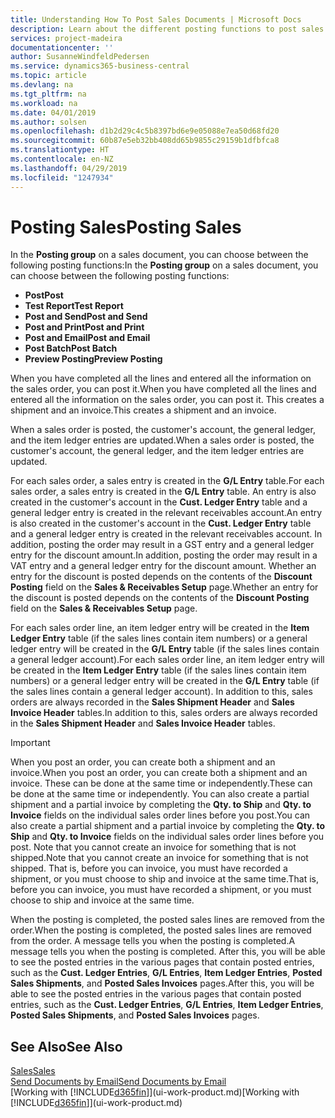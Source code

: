 ```yaml
---
title: Understanding How To Post Sales Documents | Microsoft Docs
description: Learn about the different posting functions to post sales documents.
services: project-madeira
documentationcenter: ''
author: SusanneWindfeldPedersen
ms.service: dynamics365-business-central
ms.topic: article
ms.devlang: na
ms.tgt_pltfrm: na
ms.workload: na
ms.date: 04/01/2019
ms.author: solsen
ms.openlocfilehash: d1b2d29c4c5b8397bd6e9e05088e7ea50d68fd20
ms.sourcegitcommit: 60b87e5eb32bb408dd65b9855c29159b1dfbfca8
ms.translationtype: HT
ms.contentlocale: en-NZ
ms.lasthandoff: 04/29/2019
ms.locfileid: "1247934"
---
```

# <a name="posting-sales"></a><span data-ttu-id="7da92-103">Posting Sales</span><span class="sxs-lookup"><span data-stu-id="7da92-103">Posting Sales</span></span>
<span data-ttu-id="7da92-104">In the **Posting group** on a sales document, you can choose between the following posting functions:</span><span class="sxs-lookup"><span data-stu-id="7da92-104">In the **Posting group** on a sales document, you can choose between the following posting functions:</span></span>

* <span data-ttu-id="7da92-105">**Post**</span><span class="sxs-lookup"><span data-stu-id="7da92-105">**Post**</span></span>
* <span data-ttu-id="7da92-106">**Test Report**</span><span class="sxs-lookup"><span data-stu-id="7da92-106">**Test Report**</span></span>
* <span data-ttu-id="7da92-107">**Post and Send**</span><span class="sxs-lookup"><span data-stu-id="7da92-107">**Post and Send**</span></span>
* <span data-ttu-id="7da92-108">**Post and Print**</span><span class="sxs-lookup"><span data-stu-id="7da92-108">**Post and Print**</span></span>
* <span data-ttu-id="7da92-109">**Post and Email**</span><span class="sxs-lookup"><span data-stu-id="7da92-109">**Post and Email**</span></span>
* <span data-ttu-id="7da92-110">**Post Batch**</span><span class="sxs-lookup"><span data-stu-id="7da92-110">**Post Batch**</span></span>
* <span data-ttu-id="7da92-111">**Preview Posting**</span><span class="sxs-lookup"><span data-stu-id="7da92-111">**Preview Posting**</span></span>

<span data-ttu-id="7da92-112">When you have completed all the lines and entered all the information on the sales order, you can post it.</span><span class="sxs-lookup"><span data-stu-id="7da92-112">When you have completed all the lines and entered all the information on the sales order, you can post it.</span></span> <span data-ttu-id="7da92-113">This creates a shipment and an invoice.</span><span class="sxs-lookup"><span data-stu-id="7da92-113">This creates a shipment and an invoice.</span></span>

<span data-ttu-id="7da92-114">When a sales order is posted, the customer's account, the general ledger, and the item ledger entries are updated.</span><span class="sxs-lookup"><span data-stu-id="7da92-114">When a sales order is posted, the customer's account, the general ledger, and the item ledger entries are updated.</span></span>

<span data-ttu-id="7da92-115">For each sales order, a sales entry is created in the **G/L Entry** table.</span><span class="sxs-lookup"><span data-stu-id="7da92-115">For each sales order, a sales entry is created in the **G/L Entry** table.</span></span> <span data-ttu-id="7da92-116">An entry is also created in the customer's account in the **Cust. Ledger Entry** table and a general ledger entry is created in the relevant receivables account.</span><span class="sxs-lookup"><span data-stu-id="7da92-116">An entry is also created in the customer's account in the **Cust. Ledger Entry** table and a general ledger entry is created in the relevant receivables account.</span></span> <span data-ttu-id="7da92-117">In addition, posting the order may result in a GST entry and a general ledger entry for the discount amount.</span><span class="sxs-lookup"><span data-stu-id="7da92-117">In addition, posting the order may result in a VAT entry and a general ledger entry for the discount amount.</span></span> <span data-ttu-id="7da92-118">Whether an entry for the discount is posted depends on the contents of the **Discount Posting** field on the **Sales & Receivables Setup** page.</span><span class="sxs-lookup"><span data-stu-id="7da92-118">Whether an entry for the discount is posted depends on the contents of the **Discount Posting** field on the **Sales & Receivables Setup** page.</span></span>

<span data-ttu-id="7da92-119">For each sales order line, an item ledger entry will be created in the **Item Ledger Entry** table (if the sales lines contain item numbers) or a general ledger entry will be created in the **G/L Entry** table (if the sales lines contain a general ledger account).</span><span class="sxs-lookup"><span data-stu-id="7da92-119">For each sales order line, an item ledger entry will be created in the **Item Ledger Entry** table (if the sales lines contain item numbers) or a general ledger entry will be created in the **G/L Entry** table (if the sales lines contain a general ledger account).</span></span> <span data-ttu-id="7da92-120">In addition to this, sales orders are always recorded in the **Sales Shipment Header** and **Sales Invoice Header** tables.</span><span class="sxs-lookup"><span data-stu-id="7da92-120">In addition to this, sales orders are always recorded in the **Sales Shipment Header** and **Sales Invoice Header** tables.</span></span>

> [!IMPORTANT]  
>   <span data-ttu-id="7da92-121">When you post an order, you can create both a shipment and an invoice.</span><span class="sxs-lookup"><span data-stu-id="7da92-121">When you post an order, you can create both a shipment and an invoice.</span></span> <span data-ttu-id="7da92-122">These can be done at the same time or independently.</span><span class="sxs-lookup"><span data-stu-id="7da92-122">These can be done at the same time or independently.</span></span> <span data-ttu-id="7da92-123">You can also create a partial shipment and a partial invoice by completing the **Qty. to Ship** and **Qty. to Invoice** fields on the individual sales order lines before you post.</span><span class="sxs-lookup"><span data-stu-id="7da92-123">You can also create a partial shipment and a partial invoice by completing the **Qty. to Ship** and **Qty. to Invoice** fields on the individual sales order lines before you post.</span></span> <span data-ttu-id="7da92-124">Note that you cannot create an invoice for something that is not shipped.</span><span class="sxs-lookup"><span data-stu-id="7da92-124">Note that you cannot create an invoice for something that is not shipped.</span></span> <span data-ttu-id="7da92-125">That is, before you can invoice, you must have recorded a shipment, or you must choose to ship and invoice at the same time.</span><span class="sxs-lookup"><span data-stu-id="7da92-125">That is, before you can invoice, you must have recorded a shipment, or you must choose to ship and invoice at the same time.</span></span>

<span data-ttu-id="7da92-126">When the posting is completed, the posted sales lines are removed from the order.</span><span class="sxs-lookup"><span data-stu-id="7da92-126">When the posting is completed, the posted sales lines are removed from the order.</span></span> <span data-ttu-id="7da92-127">A message tells you when the posting is completed.</span><span class="sxs-lookup"><span data-stu-id="7da92-127">A message tells you when the posting is completed.</span></span> <span data-ttu-id="7da92-128">After this, you will be able to see the posted entries in the various pages that contain posted entries, such as the **Cust. Ledger Entries**, **G/L Entries**, **Item Ledger Entries**, **Posted Sales Shipments**, and **Posted Sales Invoices** pages.</span><span class="sxs-lookup"><span data-stu-id="7da92-128">After this, you will be able to see the posted entries in the various pages that contain posted entries, such as the **Cust. Ledger Entries**, **G/L Entries**, **Item Ledger Entries**, **Posted Sales Shipments**, and **Posted Sales Invoices** pages.</span></span>

## <a name="see-also"></a><span data-ttu-id="7da92-129">See Also</span><span class="sxs-lookup"><span data-stu-id="7da92-129">See Also</span></span>
[<span data-ttu-id="7da92-130">Sales</span><span class="sxs-lookup"><span data-stu-id="7da92-130">Sales</span></span>](sales-manage-sales.md)  
[<span data-ttu-id="7da92-131">Send Documents by Email</span><span class="sxs-lookup"><span data-stu-id="7da92-131">Send Documents by Email</span></span>](ui-how-send-documents-email.md)  
<span data-ttu-id="7da92-132">[Working with [!INCLUDE[d365fin](includes/d365fin_md.md)]](ui-work-product.md)</span><span class="sxs-lookup"><span data-stu-id="7da92-132">[Working with [!INCLUDE[d365fin](includes/d365fin_md.md)]](ui-work-product.md)</span></span>

